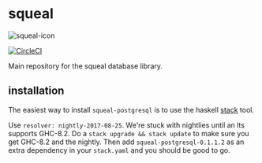 # squeal

![squeal-icon](http://www.emoticonswallpapers.com/emotion/cute-big-pig/cute-pig-smiley-046.gif)

[![CircleCI](https://circleci.com/gh/echatav/squeal.svg?style=svg&circle-token=a699a654ef50db2c3744fb039cf2087c484d1226)](https://circleci.com/gh/echatav/squeal)

Main repository for the squeal database library.

## installation

The easiest way to install `squeal-postgresql` is to use the haskell [stack](https://docs.haskellstack.org/en/stable/README/) tool.

Use `resolver: nightly-2017-08-25`. We're stuck with nightlies until an lts supports GHC-8.2. Do a `stack upgrade && stack update` to make sure you get GHC-8.2 and the nightly. Then add `squeal-postgresql-0.1.1.2` as an extra dependency in your `stack.yaml` and you should be good to go.

